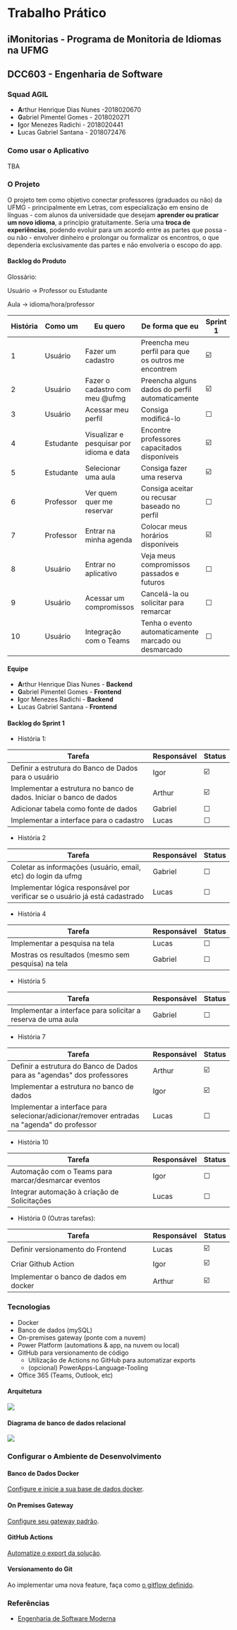 # Trabalho Prático

## iMonitorias - Programa de Monitoria de Idiomas na UFMG

## DCC603 - Engenharia de Software

### Squad AGIL

- **A**rthur Henrique Dias Nunes -2018020670
- **G**abriel Pimentel Gomes - 2018020271
- **I**gor Menezes Radichi - 2018020441
- **L**ucas Gabriel Santana - 2018072476

### Como usar o Aplicativo
TBA

### O Projeto

O projeto tem como objetivo conectar professores (graduados ou não) da UFMG - principalmente em Letras, com especialização em ensino de línguas - com alunos da universidade que desejam **aprender ou praticar um novo idioma**, a princípio gratuitamente. Seria uma **troca de experiências**, podendo evoluir para um acordo entre as partes que possa - ou não - envolver dinheiro e prolongar ou formalizar os encontros, o que dependeria exclusivamente das partes e não envolveria o escopo do app.

#### Backlog do Produto

Glossário:

Usuário -> Professor ou Estudante

Aula -> idioma/hora/professor 

| História | Como um | Eu quero | De forma que eu | Sprint 1 |
|----------|---------|----------|-----------------|----------|
| 1 | Usuário | Fazer um cadastro | Preencha meu perfil para que os outros me encontrem | ☑️ |
| 2 | Usuário | Fazer o cadastro com meu @ufmg | Preencha alguns dados do perfil automaticamente | ☑️ |
| 3 | Usuário | Acessar meu perfil | Consiga modificá-lo | ☐ |
| 4 | Estudante | Visualizar e pesquisar por idioma e data | Encontre professores capacitados disponíveis | ☑️ |
| 5 | Estudante | Selecionar uma aula  | Consiga fazer uma reserva | ☑️ |
| 6 | Professor | Ver quem quer me reservar | Consiga aceitar ou recusar baseado no perfil | ☐ |
| 7 | Professor | Entrar na minha agenda | Colocar meus horários disponíveis | ☑️ |
| 8 | Usuário | Entrar no aplicativo | Veja meus compromissos passados e futuros | ☐ |
| 9 | Usuário | Acessar um compromissos | Cancelá-la ou solicitar para remarcar | ☐ |
| 10 | Usuário | Integração com o Teams | Tenha o evento automaticamente marcado ou desmarcado | ☐ |


#### Equipe

- **A**rthur Henrique Dias Nunes - **Backend**
- **G**abriel Pimentel Gomes - **Frontend**
- **I**gor Menezes Radichi - **Backend**
- **L**ucas Gabriel Santana - **Frontend**

#### Backlog do Sprint 1
- História 1:

| Tarefa | Responsável | Status |
|--------|-------------|--------|
| Definir a estrutura do Banco de Dados para o usuário | Igor | ☑️ |
| Implementar a estrutura no banco de dados. Iniciar o banco de dados | Arthur | ☑️ |
| Adicionar tabela como fonte de dados | Gabriel | ☐ |
| Implementar a interface para o cadastro | Lucas | ☐ |

- História 2

| Tarefa | Responsável | Status |
|--------|-------------|--------|
| Coletar as informações (usuário, email, etc) do login da ufmg | Gabriel | ☐ |
| Implementar lógica responsável por verificar se o usuário já está cadastrado | Lucas | ☐ |

- História 4

| Tarefa | Responsável | Status |
|--------|-------------|--------|
| Implementar a pesquisa na tela | Lucas | ☐ |
| Mostras os resultados (mesmo sem pesquisa) na tela | Gabriel | ☐ |

- História 5

| Tarefa | Responsável | Status |
|--------|-------------|--------|
| Implementar a interface para solicitar a reserva de uma aula | Gabriel | ☐ |

- História 7

| Tarefa | Responsável | Status |
|--------|-------------|--------|
| Definir a estrutura do Banco de Dados para as "agendas" dos professores | Arthur | ☑️ |
| Implementar a estrutura no banco de dados | Igor | ☑️ |
| Implementar a interface para selecionar/adicionar/remover entradas na "agenda" do professor | Lucas | ☐ |

- História 10

| Tarefa | Responsável | Status |
|--------|-------------|--------|
| Automação com o Teams para marcar/desmarcar eventos | Igor | ☐ |
| Integrar automação à criação de Solicitações | Lucas | ☐ |

- História 0 (Outras tarefas):

| Tarefa | Responsável | Status |
|--------|-------------|--------|
| Definir versionamento do Frontend | Lucas | ☑️ |
| Criar Github Action | Igor | ☑️ |
| Implementar o banco de dados em docker | Arthur | ☑️ |

### Tecnologias

- Docker
- Banco de dados (mySQL)
- On-premises gateway (ponte com a nuvem)
- Power Platform (automations & app, na nuvem ou local)
- GitHub para versionamento de código
  - Utilização de Actions no GitHub para automatizar exports
  - (opcional) PowerApps-Language-Tooling
- Office 365 (Teams, Outlook, etc)

#### Arquitetura
 ![](media/arch.jpeg)

#### Diagrama de banco de dados relacional

![](media/db_diagram.PNG)

### Configurar o Ambiente de Desenvolvimento

#### Banco de Dados Docker

[Configure e inicie a sua base de dados docker](/docker_mysql/).

#### On Premises Gateway

[Configure seu gateway padrão](/gateway).

#### GitHub Actions

[Automatize o export da solução](/.github/workflows).

#### Versionamento do Git

Ao implementar uma nova feature, faça como [o gitflow definido](/.github/gitflow).


### Referências

- [Engenharia de Software Moderna](https://engsoftmoderna.info)
